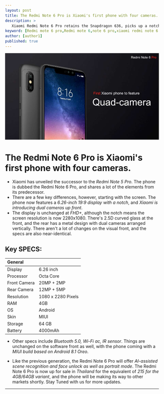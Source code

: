 ```yaml
---
layout: post
title: The Redmi Note 6 Pro is Xiaomi's first phone with four cameras.
description: >
   Xiaomi Redmi Note 6 Pro retains the Snapdragon 636, picks up a notch and dual front cameras
keyword: [Redmi mote 6 pro,Redmi mote 6,note 6 pro,xiaomi redmi note 6 pro]
author: [author1]
published: true
---
```


![r6](/assets/img/blog/r6.jpg)

# The Redmi Note 6 Pro is Xiaomi's first phone with four cameras.

* Xiaomi has unveiled the successor to the *Redmi Note 5 Pro*. The phone is dubbed the Redmi Note 6 Pro, and shares a lot of the elements from its predecessor.
* There are a few key differences, however, starting with the screen. The phone now features a *6.26-inch 19:9 display with a notch*, and *Xiaomi is introducing dual cameras up front*.
* The display is unchanged at *FHD+*, although the notch means the screen resolution is now 2280x1080. There's 2.5D curved glass at the front, and the rear has a metal design with dual cameras arranged vertically. There aren't a lot of changes on the visual front, and the specs are also near-identical.

## Key SPECS:
| General   |    |
| :------------- | :------------- |
| Display        | 6.26 inch      |
| Processor      | Octa Core      |
| Front Camera   | 20MP + 2MP     |
| Rear Camera    | 12MP + 5MP|
| Resolution| 1080 x 2280 Pixels|
|RAM| 4GB|
|OS| Android|
|Skin|MIUI|
|Storage|64 GB|
|Battery|4000mAh|

* Other specs include *Bluetooth 5.0, Wi-Fi ac, IR sensor*. Things are unchanged on the software front as well, with the phone coming with a *MIUI build based on Android 8.1 Oreo*.

* Like the previous generation, the Redmi Note 6 Pro will offer *AI-assisted scene recognition and face unlock as well as portrait mode*. The Redmi Note 6 Pro is now up for sale in *Thailand* for the equivalent of *215 for the 4GB/64GB variant*, and the phone will be making its way to other markets shortly.
Stay Tuned with us for more updates.
---
